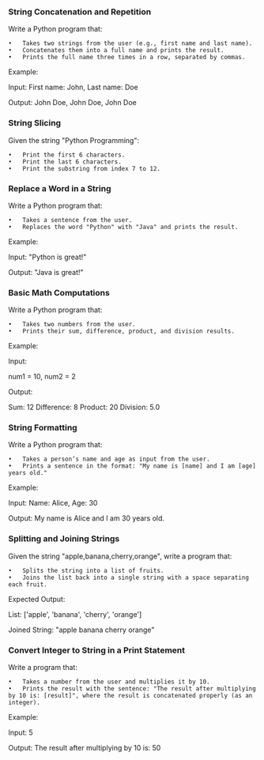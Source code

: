 ### String Concatenation and Repetition

Write a Python program that:

	•	Takes two strings from the user (e.g., first name and last name).
	•	Concatenates them into a full name and prints the result.
	•	Prints the full name three times in a row, separated by commas.
Example:

Input: First name: John, Last name: Doe 

Output: John Doe, John Doe, John Doe

### String Slicing
Given the string "Python Programming":

	•	Print the first 6 characters.
	•	Print the last 6 characters.
	•	Print the substring from index 7 to 12.

### Replace a Word in a String

Write a Python program that:

	•	Takes a sentence from the user.
	•	Replaces the word "Python" with "Java" and prints the result.
Example:

Input: "Python is great!"

Output: "Java is great!"

### Basic Math Computations

Write a Python program that:

	•	Takes two numbers from the user.
	•	Prints their sum, difference, product, and division results.

Example:

Input: 

num1 = 10, num2 = 2

Output:

Sum: 12
Difference: 8
Product: 20
Division: 5.0

### String Formatting

Write a Python program that:

	•	Takes a person’s name and age as input from the user.
	•	Prints a sentence in the format: "My name is [name] and I am [age] years old."

Example:

Input: Name: Alice, Age: 30

Output: My name is Alice and I am 30 years old.

### Splitting and Joining Strings

Given the string "apple,banana,cherry,orange", write a program that:

	•	Splits the string into a list of fruits.
	•	Joins the list back into a single string with a space separating each fruit.

Expected Output:

List: ['apple', 'banana', 'cherry', 'orange']

Joined String: "apple banana cherry orange"

### Convert Integer to String in a Print Statement

Write a program that:

	•	Takes a number from the user and multiplies it by 10.
	•	Prints the result with the sentence: "The result after multiplying by 10 is: [result]", where the result is concatenated properly (as an integer).

Example:

Input: 5

Output: The result after multiplying by 10 is: 50